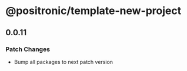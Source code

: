# @positronic/template-new-project

## 0.0.11

### Patch Changes

- Bump all packages to next patch version
